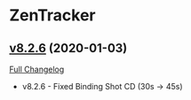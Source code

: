 # ZenTracker

## [v8.2.6](https://github.com/kaminaris/ZenTracker/tree/v8.2.6) (2020-01-03)
[Full Changelog](https://github.com/kaminaris/ZenTracker/compare/v8.2.5...v8.2.6)

- v8.2.6 - Fixed Binding Shot CD (30s -> 45s)  
